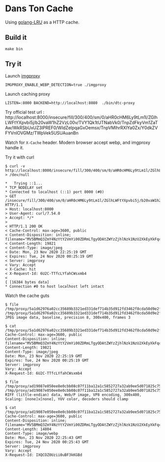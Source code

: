 Dans Ton Cache
==============

Using [golang-LRU](github.com/hashicorp/golang-lru) as a HTTP cache.

Build it
--------

    make bin

Try it
------

Launch [imgproxy](https://github.com/imgproxy/imgproxy)

    IMGPROXY_ENABLE_WEBP_DETECTION=true ./imgproxy

Launch caching proxy

    LISTEN=:8000 BACKEND=http://localhost:8080  ./bin/dtc-proxy

Try official test url : http://localhost:8000/insecure/fill/300/400/sm/0/aHR0cHM6Ly9tLm1l/ZGlhLWFtYXpvbi5j/b20vaW1hZ2VzL00v/TVY1Qk1tUTNabVk0/TnpZdFkyVm1ZaTAw/WkRSbUxUZ3lPREF0/WldZelpqaGxOemsx/TnpVMlhrRXlYa0Zx/Y0dkZVFYVnlOVGMz/TWpVek5USUAuanBn

Watch for `X-Cache` header. Modern browser accept webp, and imgproxy handle it.

Try it with curl

```
$ curl -v http://localhost:8000/insecure/fill/300/400/sm/0/aHR0cHM6Ly9tLm1l/ZGlhLWFtYXpvbi5j/b20vaW1hZ2VzL00v/TVY1Qk1tUTNabVk0/TnpZdFkyVm1ZaTAw/WkRSbUxUZ3lPREF0/WldZelpqaGxOemsx/TnpVMlhrRXlYa0Zx/Y0dkZVFYVnlOVGMz/TWpVek5USUAuanBn > /dev/null

*   Trying ::1...
* TCP_NODELAY set
* Connected to localhost (::1) port 8000 (#0)
> GET /insecure/fill/300/400/sm/0/aHR0cHM6Ly9tLm1l/ZGlhLWFtYXpvbi5j/b20vaW1hZ2VzL00v/TVY1Qk1tUTNabVk0/TnpZdFkyVm1ZaTAw/WkRSbUxUZ3lPREF0/WldZelpqaGxOemsx/TnpVMlhrRXlYa0Zx/Y0dkZVFYVnlOVGMz/TWpVek5USUAuanBn HTTP/1.1
> Host: localhost:8000
> User-Agent: curl/7.54.0
> Accept: */*
>
< HTTP/1.1 200 OK
< Cache-Control: max-age=3600, public
< Content-Disposition: inline; filename="MV5BMmQ3ZmY4NzYtY2VmYi00ZDRmLTgyODAtZWYzZjhlNzk1NzU2XkEyXkFqcGdeQXVyNTc3MjUzNTI@.jpg"
< Content-Length: 19821
< Content-Type: image/jpeg
< Date: Mon, 23 Nov 2020 22:25:19 GMT
< Expires: Tue, 24 Nov 2020 00:25:19 GMT
< Server: imgproxy
< Vary: Accept
< X-Cache: hit
< X-Request-Id: 6U2C-TTfcLYfahCWsxmb4
<
{ [16384 bytes data]
* Connection #0 to host localhost left intact
```

Watch the cache guts

```
$ file /tmp/proxy/5a1d62976a02cc35689b3321ed331def714b35d912fd3462f8cda50d9e2f257b
/tmp/proxy/5a1d62976a02cc35689b3321ed331def714b35d912fd3462f8cda50d9e2f257b: JPEG image data, baseline, precision 8, 300x400, frames 3

$ cat /tmp/proxy/5a1d62976a02cc35689b3321ed331def714b35d912fd3462f8cda50d9e2f257b.header
Cache-Control: max-age=3600, public
Content-Disposition: inline; filename="MV5BMmQ3ZmY4NzYtY2VmYi00ZDRmLTgyODAtZWYzZjhlNzk1NzU2XkEyXkFqcGdeQXVyNTc3MjUzNTI@.jpg"
Content-Length: 19821
Content-Type: image/jpeg
Date: Mon, 23 Nov 2020 22:25:19 GMT
Expires: Tue, 24 Nov 2020 00:25:19 GMT
Server: imgproxy
Vary: Accept
X-Request-Id: 6U2C-TTfcLYfahCWsxmb4

$ file /tmp/proxy/ad19087e050ee8e0cbb08c07f11ba12a1c5852727a32ab9ee5d071825c75e073
/tmp/proxy/ad19087e050ee8e0cbb08c07f11ba12a1c5852727a32ab9ee5d071825c75e073: RIFF (little-endian) data, Web/P image, VP8 encoding, 300x400, Scaling: [none]x[none], YUV color, decoders should clamp

$ cat /tmp/proxy/ad19087e050ee8e0cbb08c07f11ba12a1c5852727a32ab9ee5d071825c75e073.header
Cache-Control: max-age=3600, public
Content-Disposition: inline; filename="MV5BMmQ3ZmY4NzYtY2VmYi00ZDRmLTgyODAtZWYzZjhlNzk1NzU2XkEyXkFqcGdeQXVyNTc3MjUzNTI@.webp"
Content-Length: 14804
Content-Type: image/webp
Date: Mon, 23 Nov 2020 22:25:43 GMT
Expires: Tue, 24 Nov 2020 00:25:43 GMT
Server: imgproxy
Vary: Accept
X-Request-Id: IXQCOZ0Uzii0uBF3kKGBd

```
